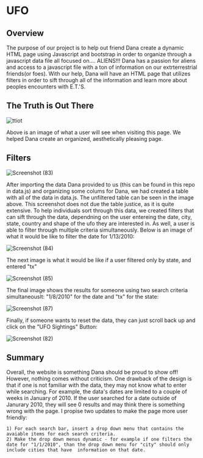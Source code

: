 # UFO

## Overview

The purpose of our project is to help out friend Dana create a dynamic HTML page using Javascript and bootstrap in order to organize through a javascript data file all focused on.... ALIENS!!! Dana has a passion for aliens and access to a javascript file with a ton of information on our extrterrestrial friends(or foes). With our help, Dana will have an HTML page that utilizes filters in order to sift through all of the information and learn more about peoples encounters with E.T.'S. 

## The Truth is Out There

![ttiot](https://user-images.githubusercontent.com/87949792/147021628-89ff0fff-b8c4-4e3c-97a9-c3ec482bd75c.png)


Above is an image of what a user will see when visiting this page. We helped Dana create an organized, aesthetically pleasing page. 

## Filters 


![Screenshot (83)](https://user-images.githubusercontent.com/87949792/147020215-1a0ca513-b659-4ff3-84b2-b623c6084bc6.png)



After importing the data Dana provided to us (this can be found in this repo in data.js) and organizing some colums for Dana, we had created a table with all of the data in data.js. The unfiltered table can be seen in the image above. This screenshot does not due the table justice, as it is quite extensive. To help individuals sort through this data, we created filters that can sift through the data, dependning on the user entereing the date, city, state, country and shape of the ufo they are interested in. As well, a user is able to filter through multiple criteria simultaneously. Below is an image of what it would be like to filter the date for 1/13/2010:


![Screenshot (84)](https://user-images.githubusercontent.com/87949792/147020631-9ce365f4-de2f-4d86-84ae-10b8955e6c3d.png)


The next image is what it would be like if a user filtered only by state, and entered "tx"


![Screenshot (85)](https://user-images.githubusercontent.com/87949792/147020789-4ec3cae5-cee3-41f3-8131-cd2146e9ead0.png)


The final image shows the results for someone using two search criteria simultaneouslt: "1/8/2010" for the date and "tx" for the state:


![Screenshot (87)](https://user-images.githubusercontent.com/87949792/147020931-d6475f14-0b42-41c0-98c1-464467c75b4a.png)


Finally, if someone wants to reset the data, they can just scroll back up and click on the "UFO Sightings" Button:


![Screenshot (82)](https://user-images.githubusercontent.com/87949792/147021416-62b97ad9-859e-4323-a2ed-52871862ed75.png)


## Summary

Overall, the website is something Dana should be proud to show off! However, nothing comes without criticism. One drawback of the design is that if one is not familiar with the data, they may not know what to enter while searching. For example, the data's dates are limited to a couple of weeks in January of 2010. If the user searched for a date outside of Janurary 2010, they will see 0 results and may think there is something wrong with the page. I propise two updates to make the page more user friendly:

    1) For each search bar, insert a drop down menu that contains the avaiable items for each search criteria. 
    2) Make the drop down menus dynamic - for example if one filters the date for "1/1/2010", than the drop down menu for "city" should only include cities that have  information on that date.

